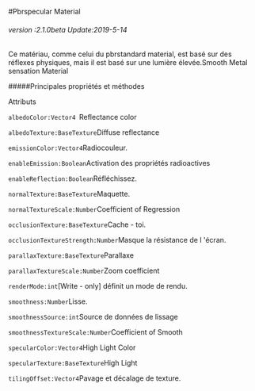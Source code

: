 #Pbrspecular Material

###### *version :2.1.0beta   Update:2019-5-14*

Ce matériau, comme celui du pbrstandard material, est basé sur des réflexes physiques, mais il est basé sur une lumière élevée.Smooth Metal sensation Material

#####Principales propriétés et méthodes

Attributs

`albedoColor:Vector4 `Reflectance color

`albedoTexture:BaseTexture`Diffuse reflectance

`emissionColor:Vector4`Radiocouleur.

`enableEmission:Boolean`Activation des propriétés radioactives

`enableReflection:Boolean`Réfléchissez.

`normalTexture:BaseTexture`Maquette.

`normalTextureScale:Number`Coefficient of Regression

`occlusionTexture:BaseTexture`Cache - toi.

`occlusionTextureStrength:Number`Masque la résistance de l 'écran.

`parallaxTexture:BaseTexture`Parallaxe

`parallaxTextureScale:Number`Zoom coefficient

`renderMode:int`[Write - only] définit un mode de rendu.

`smoothness:Number`Lisse.

`smoothnessSource:int`Source de données de lissage

`smoothnessTextureScale:Number`Coefficient of Smooth

`specularColor:Vector4`High Light Color

`specularTexture:BaseTexture`High Light

`tilingOffset:Vector4`Pavage et décalage de texture.




